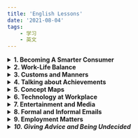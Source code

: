 ```yaml
---
title: 'English Lessons'
date: '2021-08-04'
tags:
    - 学习
    - 英文
---
```

<details>
<summary><strong>1. Becoming A Smarter Consumer</strong></summary>
 <br />
 <details>
 <summary>(1) Vocabulary</summary>
 <dl>
  <dt>halo</dt> <dd> - a ring of light</dd>
  <dt>hype</dt> <dd> - extravagant or excessive promotion</dd>
  <dt>unscramble</dt> <dd> - clarify, decode, restore to intelligible  form</dd>
  <dt>incite<dt> <dd> - stir up</dd>
  <dt>bombard</dt> <dd> - keep attacking or pressing with questions and suggestions</dd>
  <dt>landfill site</dt> <dd> - a place used for disposal of garbage</dd>
  <dt>wardrobe</dt> <dd> - a closet or movable cabinet for holding clothes</dd>
  <dt>spring up</dt> <dd> - come into existence</dd>
  <dt>prey on</dt> <dd> - to exploit, victimize, or take advantage of someone</dd>
  <dt>gullible consumers</dt> <dd> - consumers who are too willing to believe and easily tricked</dd>
</dl>
</details>

<details>
<summary>(2) Writing</summary>
<dl>
<dt>What qualities do you usually look for in a product? </dt>
<dd>
<p>Nowadays, consumers are becoming more and more aware of the importance of product quality though they may have different views about what constitute good quality of a product. The following are what I usully look for when deciding to pay for a product.</p>

<p>First, a good product must be able to fulfill a personal need. When I buy a mobile phone, I expect it to enable me to contact my friend whenever I need to.</p>

<p>Second, a good product must be reliable. It is quite irritating that a product you bought ocaasionally failed to do what it is supposed to do.</p>

<p>Third, a product of good quality must be durable and solid. A well-known difference between branded product and conterfeit product is that branded product, which is made of solid material, is much more lasting than fake product that is of inferior quality.</p>

<p>There are some other qualities one can look for in a product, such as serviceability and aesthetics, but the above-mentioned three are the most important qualities I like to see when making a purchase.</p>
</dd>

<dt>Do you think commercials can really affect behavior of buyers? Why or why not?</dt>
<dd>
<p>Businesses have invested considerable resources into advertisement, creating hype and halo around their brands. Although smart consumers figure out various ways to unscramble the magic, commercials remain effective in fluencing consumer behavior.</p>

<p>First of all, consumers are human beings. They are as emotional as they are rational. Marketters can use irrational advertising techniques to exert influence on the emotional side of human characters. For example, a shoe brand can stir up urgence to buy among consumers by advertising a new model that is for market testing purpose as limited edition.</p>

<p>Moreover, various data analysis techniques have made it much easier for markettiers to accurately identify consumer preference than before. With deep understanding of consumer preference, markettiers are able to engineer or optimize commercials in ways that communicate product features more appealingly to targeted audients.</p>

<p>In short, there are many ways by which commercials can really affect consumer behavior. </p>
</dd>

<dt>Do you think the quality of a product depends on how it is advertised? Why or why not?</dt>
<dd>  
<p>In my opinion, a heavily advertised product is likely to be of better quality.</p>

<p>It has been found that many brands have turned to new promotional tactics, focusing commercials more on quality image of brand than on features of its product. A local shoe brand, for example, named its brand as "Everbest", conveying that their quality is <em>always</em> the best in the market. If a business is willing to invest so much in creating a branded image, it is reasonable to believe that the business is serious about product quality and willing to invest efforts in improving product quality.</p>

<p>Additionally, product quality is a multi-demensional concept. Whether ot not a product is of good quality depends on how you define quality. For this reason, a well engineered advertising may educate its targeted group and construct a new way to perceive good product. Take durability of fashion prodcut for example. A fashion brand, which targets at low-income group, advertised its brand as "leading the fast-paced fashion". With such notion in mind, durability will be construed as "uneasy to follow the fast pace of fashion". Instead, consumers will perceive "cheap", which means easy to make change, as the most important quality.</p>
</dd>
</details>
</details>

<details>
<summary><strong>2. Work-Life Balance</strong></summary>
<br />

<details>
<summary>(1) Vocabulary</summary>
<dl>
<dt>disgruntled employees</dt><dd>- unhappy employees who are irritable and may lose their temper easily</dd>
<dt>irritable</dt><dd>- get angry easily</dd>
<dt>lose lose temper</dt><dd>- get anry</dd>
<dt>burn the candle at both ends</dt><dd>- overwork yourself in the morning and at night, come in early for work and bring work home</dd>
<dt>be burnt out</dt><dd>- feel exhausted</dd>
<dt>wear someone out</dt><dd>- make someone very tired</dd>
<dt>get the ball rolling</dt><dd>- get a process started</dd>
<dt>ease up a little</dt><dd>- reduce a little bit effort</dd>
<dt>idle chit-chat</dt><dd>- talk that is informal and irrelevant to work</dd>
<dt>bounce ideas off someone</dt><dd>- share ideas with someone in order to get feedback on them</dd>
<dt>to be left to your own devices</dt><dd>- to be allowed to decide what to do by yourself</dd>
<dt>make concession</dt><dd>- to give or allow something in order to end an argument or conflict</dd>
<dt>commute to work</dt><dd>- a regular journey from home to workplace</dd>
<dt>juggle work with other tasks</dt><dd>- do work and other jobs at the same time, multi-task</dd>
<dt>skip dinner to finish a task</dt><dd>too busy to take dinner</dd>
</dl>
</details>

<details>
<summary>(2) Speaking</summary>
<dl>
<dt>Tell
me about your experience of being in a place where there was happiness and a
good work-life balance. How
did you feel about it? Why do you
think people feel so overworked or stressed? </dt>
<dd>
<p>I work for a local retail company as a sales manager. My daily routine is to visit the retail outlets and help resolve problems in order for them to hit their monthly targets. This is great because I do not have to clock in and out every day. As there is no clear office hours, I can easily take some time to prepare dinner for my family and schedule appointment when necessary.</p>

<p>Another reason I like the job is that the job is full of challenge. I need to analyse problems, advise team members, and propose business solutions to improve sales revenue. This provides a good opportunity to develop problem-solving, teamwork, and leadership skills. I feel a strong sense of achievement when I see a report that shows great sales performance.</p>

<p>A sales manager tends to be overworked or stressed because they are multi-tasked and often burn candle at both ends. My way to avoid being worn out is to maintain a positive attitude to challenges and to manage time effectively by prioritzing tasks.</p>
</dd>
</dl>
</details>
</details>

<details>
<summary><strong>3. Customs and Manners</strong></summary>
<br />

<details>
<summary>(1) Vocabulary</summary>
<dl>
<dt>finesse</dt><dd>- impressive delicacy and skill</dd>
<dt>etiquette<dt><dd>- the customary code of polite behaviour in society or among members of a particular profession or group</dd>
<dt>enunciate</dt><dd>- say and pronounce clearly</dd>
<dt>rapport</dt><dd>- close and harmonious relationship</dd>
<dt>strike a balance</dt><dd>- choose a moderate stance<dd>
<dt>counterfeit</dt><dd>fake, not genuine</dd>
<dt>attire</dt><dd>- clothes especially fine or formal ones </dd>
<dt>gown</dt><dd>- a long elegant dress worn on formal occasions, wedding gown</dd>
<dt>outfit</dt><dd>- a set of clothes worn together, especially for a particular occasion</dd>
</dl>
</details>

<details>
<summary>(2) Speaking</summary>
<dl>
<dt>Describe table manners in your family. What food is usually eaten every meal in your family?</dt>
<dd>
<p>I am from a Chinese family and the table manner in my family is quite straightforward. To follow good hygiene, we often wash hands before taking dinner. We need to show respect to the seniors, so we often let the most senior members sit and eat first. We are not allowed to use our hands to handle food. If the food is too difficult to be handled by chopstics, we can use spoon or knife instead. Leaving chopstics on the top of bowl means "having finished". Instead, if we put chopstics on the side of bowl, it means "taking a break from eating".</p>

<p>We have a variety of food for dinner. Rice is usually eaten every meal as main food though we occasionally eat noodles and dumplings. In addition, vegetables are also eaten every meal to keep dinners healthy.</p>

<p>Putting chopstics vertically stuck in a bowl of rice is considered as a bad manner because it symbolizes the ritual of incense burning. It is also quite impolite to point chopstics to any other sitting around, because it means you see others as your "dish".</p>
</dd>
</dl>
</details>
</details>

<details>
<summary><strong>4. Talking about Achievements</strong></summary>
<br />
<details>
<summary>(1) Vocabulary</summary>
<dl>
<dt>excel in</dt><dd>- be proficient in; be exceptionally good at</dd>
<dt>align oneself with</dt><dd>- give support to (a person, organization, or cause) </dd>
<dt>My greatest achievement has been ...<dt><dd>- can be used to talk about past achievement</dd>
<dt>What I'm most proud of is ...</dt><dd>- can be used to talk about past achievement</dd>
<dt>stride</dt><dd>- a long and decisive step</dd>
<dt>household duties</dt><dd>- duties of taking care of family</dd>
<dt>prevailing</dt><dd>- current, existing, having most appealing or influence</dd>
<dt>unprecedented</dt><dd>- never done or known before</dd>
<dt>thriving</dt><dd>- prosperous or growing; flourishing</dd>
<dt>the brunt of</dt><dd>- the worst part or chief impact of a specified action</dd>
<dt>child-rearing</dt><dd>- bringing up or caring for a child until they are fully grown</dd>
<dt>conform to</dt><dd>- comply with rules, regulations, or standard</dd>
<dt>pale</dt><dd>- seem or become less important</dd>
<dt>harsh</dt><dd>- cruel or severe</dd>
<dt>be mindful of</dt><dd>- be aware of</dd>
</dl>
</details>

<details>
<summary>(2) Speaking</summary>
<dl>
<dt>What sort of professional achievements have you accomplished?</dt>
<dd>
<p>My greatest professional achievement has been developing up a productive sales force for my company, which resulted in 30% increase in annual sales revenue. This was a great achievement because the company sales had been stagnant for many years before I joined the company.</p>
</dd>
<dt>Did you have to overcome challenges in order to achieve your goals?</dt>
<dd>
<p>I would say it was not easy to achieve that much increase in sales. I had to overcome a number of challenges. </p>
<p>First, there was no budget for me to do advertisement. Second, the sales team was a little bit aged and it was uneasy to hire young people because at that time no young people have interest working in retail line. Last but not least, many of the sales associates were digruntled employees with negative attitude toward work. </p>
<p>To overcome the challenges, I focused my work on developing sales team. I firstly organized a series of training to improve sales and service skills. And at the same time, I tried to instill positive way of thinking into the sales associates. Most importantly, I deviced a variety of incentive programs, which were effective in motivating sales staff. My effort paid off. The company finally saw continuous improvement in sales.</p>
</dd>
<dt>What are most you most proud of?</dt>
<dd>
<p>What I am most proud of is I was promoted to the position of sales operation manager. As mentioned above, I had demonstrated strong ability to develop and lead a team. I had also shown a positive attitude toward work. With strong work ability and positive attitude, I was able to excel in the position and reap the benefits.</p>
</dd>
</dl>
</details>
</details>

<details>
<summary><strong>5. Concept Maps</strong></summary>
<br />
<details>
<summary>(1) Vocabulary</summary>
<dl>
<dt>intangible</dt><dd>- hard to define or measure; vague and abstract</dd>
<dt>photosynthesis</dt><dd>- the process by which green plants and some other organisms use sunlight to synthesize nutrients from carbon dioxide and water</dd>
<dt>colloquial</dt><dd>informal language used in ordinary or familiar conversation </dd>
</dl>
</details>
<details>
<summary>(2) Writing</summary>
<dl>
<dt>Describe the picture you see.</dt>
<dd>
<p>This picture shows a cultural event organized by Indians in a big playground.</p>

<p>On the left, a man with moustache is selling colorful balloons. He is wearing a yellow short-sleeved shirt and an orange checkered skirt. The balloons he is selling are displayed on a tree-like stand beside him.</p>

<p>A woman in front of the salesman just bought two balloons for her son. The boy is wearing a red checkered shirt and a short in black. His left hand is in his mother' hand, and his right hand is holding the two balloons his mother just bought for him. They are walking toward the big event tents located on the up-left corner of the playground.</p>

<p>Beside the big tents, people are queuing up to enter the tents.</p>

<p>Right beside the big tents, there is also a line of smaller tents decorated in different colors. In each of the small tent, there is a vendor inside selling products and services. People are walking along the small tents, browsing the products displayed inside.</p>

<p>Just behind the line of small tents, there is a big wheel with some big tubs attached to its rim.</p>

<p>On the right side of the picture, there is a big, round platform. A very big tree rooted in the center of the platform. The trunk of the tree is quite big, showing that the tree is likely an old tree. The leaves of the tree, however, are still fresh and green.</p>

<p>Beside the tree, a magician is performing magic. The magician is wearing a traditional indian outfit. He really looks like a magician because of his long beards and moustaches. And the prop on his right hand looks quite strange also. A a group of audients in differrent ages are sitting around the platform and watching his performance.</p>

<p>A signage board is standing beside the platform, showing what the performance is about.</p>
</dd>
</dl>
</details>
</details>

<details>
<summary><strong>6. Technology at Workplace</strong></summary>
<br />
<details>
<summary>(1) Vocabulary</summary>
<dl>
<dt>mechanized</dt><dd>- equipped with machines</dd>
<dt>automation</dt><dd>- use of automatic eqipments</dd>
<dt>obsolete</dt><dd>- out of fashion</dd>
<dt>cutting-edge</dt><dd>- highly advanced</dd>
<dt>user-friendly</dt><dd>- easy to use</dd>
</dl>
</details>
<details>
<summary>(2) Writing</summary>
<dl>
<dt>Tom: Hi, welcome to the chat group. What do you think of the future of the voice-activated devices in the workplace?</dt>
<dd>
<p>Me: Hi Tom. Hi everyone. Voice-activation is a cutting-edge technology. It's quite likely that voice-activated devices will be widely used to automate the business processes in workplace. Take retail shop for example, in future we will see voice-activated robots serve customer in shops. And, storemen in warehouse won't have to do physical jobs any longer. They just need to give instructions and the voice-activated robots will carry the instructions out.</p>
</dd>
<dt>Mary: Hi everyone. What is the possibility of technology continuing development?</dt>
<dd>
<p>Me: That's an interesting question. I personally think that if technology continues development, most of the technical and physical jobs will be automated or mechanised. This must be a good news because human being will be free from life-burden and thus having time and resources to develop humanity.</p>
</dd>
</dl>
</details>
</details>

<details>
<summary><strong>7. Entertainment and Media</strong></summary>
<br />
<details>
<summary>(1) Vocabulary</summary>
<dl>
<dt>cast</dt><dd>- assign a part in a play or film</dd>
<dt>poverty-stricken</dt><dd>- seriously affected by poverty</dd>
<dt>stunning</dt><dd>- extremely impressive or attractive </dd>
<dt>beyond the bubble of familiarity</dt><dd>- take on challenges and go beyond the comfort zone</dd>
<dt>nomophobia</dt><dd>- can not live without mobile phone</dd>
<dt>noteworthy</dt><dd>- worth paying attention to</dd>
<dt>level off</dt><dd>- remain at a steady level after falling or rising</dd>
<dt>viable</dt><dd>- capable of working successfully, feasible</dd>
<dt>ban</dt><dd>- officially or legally prohibited</dd>
</dl>
</details>
<details>
<summary>(2) Writing</summary>
<dl>
<dt>Look at the picture and write in 100 words of your thoughts about it.</dt>
<dd>
<p>The picture shows what a passive life style typically looks like.</p>

<p>In the picture, a young man is lying on a sofa with his head propped in the palm of his left hand. He looks bored and dispirited as he keeps switching TV channels with the remote control in the palm of his right hand.</p>

<p>The young man did not (maybe never) cook for himself, but ordered pizza and popcorn from a fast food restaurant. Obviously, he eats neither to keep fit nor for pleasure, but merely to get himself out of hunger. There are some empty beer bottles on the table in front of him. It is likely that he needs beer or alcohol to help alleviate his negative mood.</p>

<p>Probably because he rarely exercises, he is overweight and looks fat. His big tummy remains exposed even he is wearing a large size T shirt.</p>

<p>Living an inactive life style may jeopardize your health. It may cause physical and mental diseases. The best way to avoid being caught in passive life style is to stand up and do something meaningful.</p>
</dd>

<dt>Words about Media</dt>
<dd>

<strong>Words connected to newspaper</strong>
<ul>
<li>Types of newspapers: broadsheet and tabloid</li>
<li>Contents of newspaper: news report, advertisements, critic reviews, editorial opinions</li>
<li>Newspaper jobs: journalist, editor, news analyst, column writer</li>
</ul>

<strong>Words connected to television</strong>
<ul>
  <li>Television technology: liquid crystal display (LCD), high resolution, digital light processing (DLP), curved screen, voice activated TV</li>
  <li>Television programmes: weather broadcasting, news report, news analysis, documentary, TV series, talk shows, fashion shows, sports and recreation, brand advertisement</li>
  <li>People work for television: documentarian, photographer, performer, writer and editor, visual effect artist, cinematographer, custume designer, casting director, sports commentators</li>
</ul>

<strong>Words connected to radio</strong>
<ul>
  <li>Types of radio stations: AM (amplitude modulation) stations, FM (frequency modulation) stations</li>
  <li>Genres of radio programmes: news and current affairs, radio comedy, radio drama and music, dialogues</li>
  <li>People work for radio: news director, announcer, broadcaster, radio station engineer, music director</li>
</ul>

<strong>Words connected to new media / online media</strong>
<ul>
  <li>Types of online media: website, online forum, podcast, blog, email, social networking sites</li>
  <li>Contents shared across online media: infographics, videos, ebooks, podcasts, gifs, images, blog articles, newsletters, online games, product reviews, tweets, webinars, posts</li>
  <li>Users of online media: bloggers, influencers, commentators, marketers</li>
</ul>

<strong>Kinds of news / kinds of news story</strong>
<ul>
  <li>sports news, political news, business news, entertainment news, investigative news</li>
  <li>domestic news, international news, local news</li>
</ul>

<strong>People connected to news and media</strong>
<ul>
<li>journalist, editor, commentator, news analyst, column writer, presenter, broadcaster</li>
  <li>audients, blogger, influencers and followers</li>
</ul>

<strong>Positive words connected to news and media</strong>
<ul>
  <li>informative, educational, insightful, powerful, impactful, transparent</li>
  </ul>

<strong>Negative words connected news and media</strong>
<ul>
  <li>fake news, rumor, gossip, misleading, violence, pornography, brain-washing</li>
  </ul>

</dd>
</dl>
</details>
</details>

<details>
<summary><strong>8. Formal and Informal Emails</strong></summary>
<br />
<details>
<summary>(1) Vocabulary</summary>
<dl>
<dt>subject line</dt><dd>- a line about the topic of an email</dd>
<dt>recipient</dt><dd>- the person whom an email is intended to be sent to</dd>
<dt>courteous</dt><dd>- polite, respectful, and considerate in manner</dd>
<dt>garble</dt><dd>- reproduce in a confused and distorted way</dd>
<dt>cc</dt><dd>- carbon copy</dd>
<dt>bcc</dt><dd>- blind carbon copy</dd>
<dt>unforeseen</dt><dd>- unexpected</dd>
<dt>dismay</dt><dd>- concern and distress caused by something unexpected</dd>
<dt>overdose</dt><dd>- an excessive and dangerous dose of a drug</dd>
<dt>prescription</dt><dd>- an instruction written by a medical practitioner that authorizes a patient to be issued with a medicine or treatment</dd>
<dt>Some formal writing</dt><dd>
- Please send my regards to everyone <br>
- I am writing in response to your ... <br>
- Look forawrd to hearing from you at your earliest convenience <br>
- Please find attached the documents you requested <br>
- Once again, I apologize for causing you any inconvenience <br>
<dt>Some informal writing</dt>
<dd>
- Thank you so much for inviting me to your home yesterday <br>
- Please email me soon <br>
- How're you doing? <br>
- I'm sorry we haven't been in touch for such a long time <br>
- I thought I'd drop you a line rather than call <br>
  </dd>
</dl>
</details>
<details>
<summary>(2) Writing</summary>
<dl>
<dt>Write an email about a problem you encountered after you bought an electronic/electrical item from a retail or an online store. Use the model in C2 Activity 1 and the questions below to help you.
</dt>
<dd>
From: yzc@gmail.com <br>
To: customerservice@electroX.com.sg <br>
Subject: Defective vacuum cleaner received (order #435231) <br>

<hr />

<p>Dear person-in-charge,</p>

<p>On 5th of July 2021 I purchased a desktop computer (iMac v.11, order #839412345)  at your retail shop in Waterway Point shopping mall. And, I received the computer this afternoon. </p>

<p>Unfortunately, the computer has not performed well because the screen keeps flickering. And, the key of P on the keyboard is not clickable at all.</p>

<p>To solve the problem, I would like to request for a refund. The receipt and delivery order are attached for your reference.</p>

<p>I look forward to your prompt reply. You can contact me at my mobile phone number at 92783375.</p>



<p>Yours faithfully,</p>

John C
</dd>
<dt>You will be attending a business seminar next week. You found out your friend Jamie will be attending too. Write an informal email to her.</dt>
<dd>
From: yzc@gmail.com <br>
To: jamie@gmail.com <br>
Subject: Attending business seminar together <br>

<hr />

Hi Jamie,

Long time no see! How are you?

I came across you are attending the seminar on "Change Management and Business Adaptability" next week. I am also invited to attend the seminar.

What a good chance to meet up!! I'd love to have coffee together with you after the seminar.

Please confirm your attendance. I will be waiting for you at the main entrance. 

Look forward to seeing you again.

Much love,

John

</dd>
<dt>You are the head of the department. Your staff Peter Lee will be organizing the upcoming customer-solution conference. Write an email to the staff. Inform them that Peter is in charge, and to attend a meeting with him to discuss the details of the conference.
</dt>
<dd>
From: yzc@abc.com.sg <br>
To: myteam@abc.com.sg <br>
Subject: About the upcoming Customer-Solution Conference <br>

<hr />

Dear All,

I am pleased to announce that the customer-solution conference will be held on 27th of October 2021 and Peter Lee is the person in charge of organizing the conference. 

In order to make a good preparation for the coming event, I need all of you to attend a meeting with Peter Lee, discussing the details of the upcoming conference. The meeting is arranged as below:

1. Topic: Details of Customer-Solution Conference
2. Date: 2nd of October (Tuesday)
3. Time: 2:00 PM
4. Venue: Meeting room

Please attend the meeting punctually and feel free to share your ideas at the meeting.

Cheers.

Yours faithfully,
John

</dd>
</dl>
</details>

<details>
<summary>(3) 4-Point Plan for eMail Content</summary>
<dl>
<dt>1. Introduction</dt><dd>Briefly describe why you are writing the email.</dd>
<dt>2. Details</dt><dd>Write the content or message that you want to say. Use paragraphs and graphic devices to make the message clear. Take note of the essential details such as who, what, where, when, why, and how.
<dt>3. Response or Action</dt><dd>List the action you request or need to take. Use paragraphs and graphic devices if necessary.
<dt>4. Conclusion</dt><dd>Summarize and close the subject.</dd>
</dl>
</details>
</details>

<details>
<summary><strong>9. Employment Matters</strong></summary>
<br />
<details>
<summary>(1) Vocabulary</summary>
<dl>
<dt>devastate</dt><dd>- destroy or ruin</dd>
<dt>unnerve</dt><dd>- make someone lose courage or confidence</dd>
<dt>erosion</dt><dd>- gradual destruction</dd>
<dt>emabrk on</dt><dd>- start</dd>
<dt>mediation</dt><dd>- resolve disputes</dd>
<dt>have solid experience in all dimensions of the job</dt><dd>- have thorough knowledge about the job</dd>
<dt>stifle</dt><dd>- prevent or constrain (an activity or idea)</dd>
<dt>nasty</dt><dd>- very bad or unpleasant</dd>
<dt>wear off</dt><dd>- lose effectiveness or intensity</dd>
<dt>toddler</dt><dd>- young child who is just beginning to walk</dd>
<dt>tuck into</dt><dd>- eat food heartily</dd>
<dt>blow up</dt><dd>- explode; lose one's temper</dd>
<dt>crib</dt><dd>- bed for a small baby</dd>
<dt>tantrum</dt><dd>- an uncontrolled outburst of anger or frustration, typically in a child</dd>
<dt>put someone on hold</dt><dd>- delay</dd>
</details>
<details>
<summary>(2) Writing</summary>
<dl>
<p><em>The Chow family is on vacation. They are staying in Hawii for five days. They rented a hotel room on the beach in Maui. Everyone is excited. The kids want to go on a submarine tour and see the fish in the Pacific Ocean. Mrs. Chow wants to go shopping and take a sunrise tour of Haleakaia Crater. Mr. Chow wants the family to go hiking in the morning, visit Musems in the afternoon, and have a barbecue on the beach in the evening. He is worried about spending too much money. Mrs. Chow thinks her husband worries too much about money. She wants him to relax and forgot about money while they are on vacation.<em></p>

<dt>What should Mrs. Chow do? How can she solve her problem?</dt>
<dd>
<p>Mr. Chow seems to be in a dilemma. On the one hand, he wants his family to have a wonderful vacation; but on the other hand, he is afraid to spend too much.</p>

<p>If I were Mrs. Chow, I would tell Mr. Chow that we should prioritize happiness over others while on vacation. We don't have to worry about spending too much because we can save money by spending smarter. We can list out all the items that each everyone of us wants to do. After assessing the price-benefit ratio of the items, we can remove some items with lower value from the list. Moreover, as the room we rented has a kitchen, we can prepare food by ourselves before going out. Additionally, we can plan our trip route and use public transportation instead of taking taxi. Lastly, we can reschedule our trip and avoid visiting the popular sites on weekends when the fees are higher.</p>

<p>In short, Mrs. Chow can solve her problem by discussing with her family for an optimal trip plan.</p>
</dd>
<hr >
<p><em>Marty drives a cab in New York City. He works six days a week from 5:30am to 5:30pm. He doesnot always get to eat when he's hungry or go to the restroom when he needs to go. Driving a cab is difficult. Traffic in the city is often slow and there are many accidents and construction sites drivers have to go around. Driving a cab is also dangerous. When it rains or snows the roads are slippery. Sometimes criminals steal the cab driver's money. Most of Marty's passengers are nice. They tip him twenty percent of the cab fare. Marty likes his job, but lately he has been feeling tired from working twelve hour shifts. Many of his passengers are tourists, and they like to talk a lot. Unfortunately, Marty is seldom in the mood to talk any more. It's hard to be friendly everyday.</em></p>
<dt>What should Marty do? How can he solve his problem?</dt>
<dd>

Marty seems to be in a dilemma. He likes to be a cab driver but he is overworked and no longer be able to get a sense of satisfaction on the job. 

If I were Marty, I would re-skill myself and seek to transition to new job. Actually, I am quite pessimistic about the future of cab driver job. News report on technology has it that driverless vehicles are already in production. With autonomous vehicles taking over driving, cab driver as a job is bound to disappear sooner or later. 

The arrival of autonomous vehicles, however, will also create new job opportunities while transforming the traditional. For instance, with taxi service being replaced by driverless cars, there must be increasing demand for driverless vehicle dispatchers and safety maintenance technicians. 

Drivers like Marty do not have to feel like in a quandary. They can take training courses, retool their skillset, and get themselves ready to embrace the new opportunities.
</dd>
</dl>
</details>
</details>

<details>
<summary><strong>10. Giving Advice and Being Undecided</strong></summary>
<br />


<details>
<summary>(1) Vocabulary</summary>
<dl>
<dt>chill out</dt><dd>- relax</dd>
<dt>turn down</dt><dd>- reject</dd>
<dt>work out</dt><dd>- end well</dd>
<dt>carry on</dt><dd>- continue</dd>
<dt>gut feeling</dt><dd>- feeling based on intuition, instinctive feeling</dd>
<dt>opportunity of a lifetime</dt><dd>opportunity that is rare or unique</dd>
<dt>in two minds</dt><dd></dd>
<dt>be torn as to what to do</dt><dd></dd>
<dt>waver in one's decision</dt><dd></dd>
<dt>backtrack on one's decision</dt><dd></dd>
<dt>take a huge leap of faith to trust someone</dt><dd></dd>
<dt>take the plunge and throw in the towl</dt><dd></dd>
<dt>in a quandary</dt><dd></dd>
<dt>dwell on something</dt><dd>- keep thinking on something</dd>
<dt>between a rock and a hard place</dt><dd></dd>
<dt>be at one's wit end</dt><dd></dd>
<dt>sell like hotcakes</dt><dd></dd>

</dl>
</details>

<details>
<summary>(2) Speaking</summary>
<dl>
<dt>After thinking about their job offer, you have decided to reject the offer. Tell the company which proposed the offer to you, about your decision.</dt>
<dd>Thank you for offer me the role of operation manager. But I decided to turn it down, because I had accepted a position with another company. I enjoyed our conversations and appreciated your taking time to interview me. Thank you so much for your consideration.</dd>
<dt>Describe a situation that led you to have to make a difficult choice. How did you feel about it? What are important factors to think about before making a decision?</dt>
<dd>

Mr. Jackson is a salesperson in my sales team. One day, his supervisor complained to me that he could not work with Jackson any longer. This is not the first time I received complaint about Jackson's bad work attitude. Actually his recalcitrance has caused a lot of troubles and been a source of complaints.

However, to sack him or to keep him is not an easy decision to make because Jackson is unquestionably brilliant in sales. I feel like I am between a rock and a hard place. If I kick him out, the outlet sales will drop. If I keep him in, the teamwork will be impaired.

To get out of the dilemma, I saught advice from my boss. He told me that, "Nobody is irreplaceable. Brilliant jerks are costly. If you tolerate them, the cost to effective teamwork will become unacceptably high."

I have to say, my boss's advice is insighful and helpful.
</dd>
</dl>
</details>
<details>
<summary>(3) Writing</summary>
<dl>
<dt>Hello, Thanks for coming for this interview. Can you state what your main skills are?</dt>
<dd>
<p>Thank you for the opportunity. As a candidate, here is what I can immediately bring to the table. First of all, I am a great problem solver. I have shown strong ability to identify problem through data analysis. I have been able to develop detailed plan for selected solution. And, I have worked hard to ensure successful implementation of the plan.</p>

<p>I am also good at developing sales force. I am able to identify and recruit talented sales associates. In addition, I have showcased my exceptional skills in coaching and training sales staff.</p>
</dd>
<dt>Welcome. Can you tell us what you have been doing in the last three years?</dt>
<dd>
I am confident that my previous experience will help me with this new challenge. In the last three years, I have worked for ABC company as an operation manager. This gave me opportunitiy to formulate operational objectives, oversee inventory and warehouse efficiency, manage budgets and forecasts, as well as monitor sales performance. This experience have equipped me with strong leadership ability, which is a must-have for anyone who wants to be successful in this position.
</dd>
<dt>Why do you think you will be the best person for this job?</dt>
<dd>
 My skillset is a perfect match for the job requirements. In particular, my leadership skills and managerial experience make me a good fit for this position. At my last job, for example, I managed a team of fourty employees. Under my leadership, the sales revenue has increased 20 percent, which breaks historical record of the company. I can bring my success and experience to this job.
</dd>
</dl>
</details>
</details>